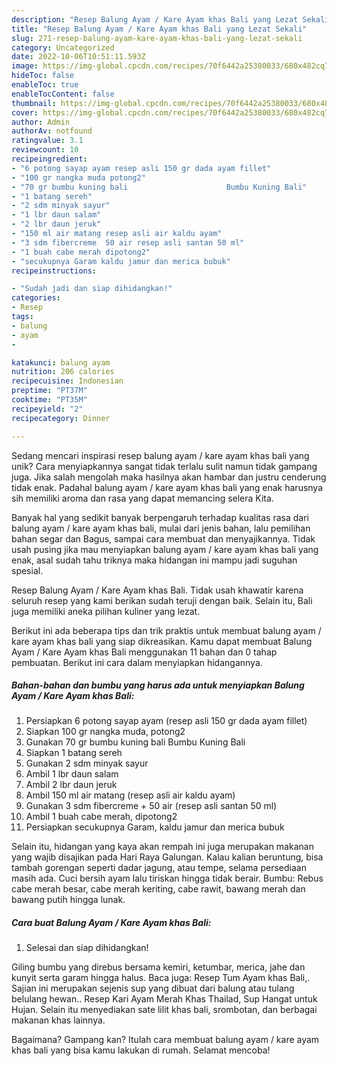 ```yaml
---
description: "Resep Balung Ayam / Kare Ayam khas Bali yang Lezat Sekali"
title: "Resep Balung Ayam / Kare Ayam khas Bali yang Lezat Sekali"
slug: 271-resep-balung-ayam-kare-ayam-khas-bali-yang-lezat-sekali
category: Uncategorized
date: 2022-10-06T10:51:11.593Z
image: https://img-global.cpcdn.com/recipes/70f6442a25380033/680x482cq70/balung-ayam-kare-ayam-khas-bali-foto-resep-utama.jpg
hideToc: false
enableToc: true
enableTocContent: false
thumbnail: https://img-global.cpcdn.com/recipes/70f6442a25380033/680x482cq70/balung-ayam-kare-ayam-khas-bali-foto-resep-utama.jpg
cover: https://img-global.cpcdn.com/recipes/70f6442a25380033/680x482cq70/balung-ayam-kare-ayam-khas-bali-foto-resep-utama.jpg
author: Admin
authorAv: notfound
ratingvalue: 3.1
reviewcount: 10
recipeingredient:
- "6 potong sayap ayam resep asli 150 gr dada ayam fillet"
- "100 gr nangka muda potong2"
- "70 gr bumbu kuning bali                      Bumbu Kuning Bali"
- "1 batang sereh"
- "2 sdm minyak sayur"
- "1 lbr daun salam"
- "2 lbr daun jeruk"
- "150 ml air matang resep asli air kaldu ayam"
- "3 sdm fibercreme  50 air resep asli santan 50 ml"
- "1 buah cabe merah dipotong2"
- "secukupnya Garam kaldu jamur dan merica bubuk"
recipeinstructions:

- "Sudah jadi dan siap dihidangkan!"
categories:
- Resep
tags:
- balung
- ayam
- 

katakunci: balung ayam  
nutrition: 206 calories
recipecuisine: Indonesian
preptime: "PT37M"
cooktime: "PT35M"
recipeyield: "2"
recipecategory: Dinner

---
```





Sedang mencari inspirasi resep balung ayam / kare ayam khas bali yang unik? Cara menyiapkannya sangat tidak terlalu sulit namun tidak gampang juga. Jika salah mengolah maka hasilnya akan hambar dan justru cenderung tidak enak. Padahal balung ayam / kare ayam khas bali yang enak harusnya sih memiliki aroma dan rasa yang dapat memancing selera Kita.





Banyak hal yang sedikit banyak berpengaruh terhadap kualitas rasa dari balung ayam / kare ayam khas bali, mulai dari jenis bahan, lalu pemilihan bahan segar dan Bagus, sampai cara membuat dan menyajikannya. Tidak usah pusing jika mau menyiapkan balung ayam / kare ayam khas bali yang enak,      asal sudah tahu triknya maka hidangan ini mampu jadi suguhan spesial.














Resep Balung Ayam / Kare Ayam khas Bali. Tidak usah khawatir karena seluruh resep yang kami berikan sudah teruji dengan baik. Selain itu, Bali juga memiliki aneka pilihan kuliner yang lezat.






Berikut ini ada beberapa tips dan trik praktis untuk membuat balung ayam / kare ayam khas bali yang siap dikreasikan. Kamu dapat membuat Balung Ayam / Kare Ayam khas Bali menggunakan 11 bahan dan 0 tahap pembuatan. Berikut ini cara dalam menyiapkan hidangannya.

<!--inarticleads1-->

##### Bahan-bahan dan bumbu yang harus ada untuk menyiapkan Balung Ayam / Kare Ayam khas Bali:

1. Persiapkan 6 potong sayap ayam (resep asli 150 gr dada ayam fillet)
1. Siapkan 100 gr nangka muda, potong2
1. Gunakan 70 gr bumbu kuning bali                      Bumbu Kuning Bali
1. Siapkan 1 batang sereh
1. Gunakan 2 sdm minyak sayur
1. Ambil 1 lbr daun salam
1. Ambil 2 lbr daun jeruk
1. Ambil 150 ml air matang (resep asli air kaldu ayam)
1. Gunakan 3 sdm fibercreme + 50 air (resep asli santan 50 ml)
1. Ambil 1 buah cabe merah, dipotong2
1. Persiapkan secukupnya Garam, kaldu jamur dan merica bubuk


Selain itu, hidangan yang kaya akan rempah ini juga merupakan makanan yang wajib disajikan pada Hari Raya Galungan. Kalau kalian beruntung, bisa tambah gorengan seperti dadar jagung, atau tempe, selama persediaan masih ada. Cuci bersih ayam lalu tiriskan hingga tidak berair. Bumbu: Rebus cabe merah besar, cabe merah keriting, cabe rawit, bawang merah dan bawang putih hingga lunak. 

<!--inarticleads2-->

##### Cara buat Balung Ayam / Kare Ayam khas Bali:


1. Selesai dan siap dihidangkan!

Giling bumbu yang direbus bersama kemiri, ketumbar, merica, jahe dan kunyit serta garam hingga halus. Baca juga: Resep Tum Ayam khas Bali,. Sajian ini merupakan sejenis sup yang dibuat dari balung atau tulang belulang hewan.. Resep Kari Ayam Merah Khas Thailad, Sup Hangat untuk Hujan. Selain itu menyediakan sate lilit khas bali, srombotan, dan berbagai makanan khas lainnya. 

Bagaimana? Gampang kan? Itulah cara membuat balung ayam / kare ayam khas bali yang bisa kamu lakukan di rumah. Selamat mencoba!
